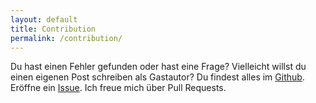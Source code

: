 ```yaml
---
layout: default
title: Contribution
permalink: /contribution/
---
```


Du hast einen Fehler gefunden oder hast eine Frage? Vielleicht willst du einen eigenen Post schreiben als Gastautor? Du findest alles im [Github](https://github.com/onefloid/onefloid.github.io). Eröffne ein [Issue](https://github.com/onefloid/onefloid.github.io/issues). Ich freue mich über Pull Requests.

